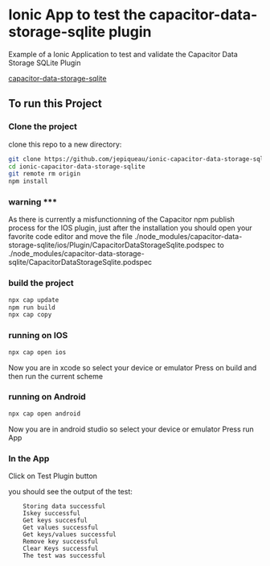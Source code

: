 # Ionic App to test the capacitor-data-storage-sqlite plugin
Example of a Ionic Application to test and validate the Capacitor Data Storage SQLite Plugin

[capacitor-data-storage-sqlite](https://github.com/jepiqueau/capacitor-data-storage-sqlite)

## To run this Project
### Clone the project

clone this repo to a new directory:

```bash
git clone https://github.com/jepiqueau/ionic-capacitor-data-storage-sqlite.git ionic-capacitor-data-storage-sqlite
cd ionic-capacitor-data-storage-sqlite
git remote rm origin
npm install
```

### warning *** 
As there is currently a misfunctionning of the Capacitor npm publish process for the IOS plugin, just after the installation you should open your favorite code editor and move the file ./node_modules/capacitor-data-storage-sqlite/ios/Plugin/CapacitorDataStorageSqlite.podspec to ./node_modules/capacitor-data-storage-sqlite/CapacitorDataStorageSqlite.podspec

### build the project

```bash
npx cap update
npm run build
npx cap copy
``` 

### running on IOS

```bash
npx cap open ios
``` 

Now you are in xcode so select your device or emulator
Press on build and then run the current scheme

### running on Android

```bash
npx cap open android
``` 

Now you are in android studio so select your device or emulator
Press run App

### In the App

Click on Test Plugin button

you should see the output of the test:

```
    Storing data successful
    Iskey successful
    Get keys succesful
    Get values successful
    Get keys/values successful
    Remove key successful
    Clear Keys successful
    The test was successful
```
